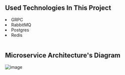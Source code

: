 ## Used Technologies In This Project

<li>GRPC</li>
<li>RabbitMQ</li>
<li>Postgres</li>
<li>Redis</li>

<br>


## Microservice Architecture's Diagram


![image](https://user-images.githubusercontent.com/119076669/229873453-71290372-9607-4320-8d02-8bf832561dcb.png)
